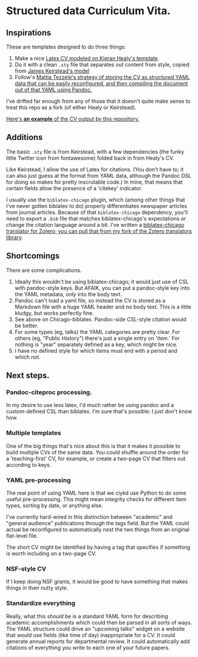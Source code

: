 # Structured data Curriculum Vita.

## Inspirations

These are templates designed to do three things:

1. Make a nice [Latex CV modeled on Kieran Healy's template](https://github.com/kjhealy/kjh-vita).
2. Do it with a clean `.sty` file that separates out content from style, copied from [James Keirstead's model](https://github.com/jkeirstead/jk-vita/tree/master/content)
3. Follow's [Mattia Tezzele's strategy of storing the CV as structured YAML data that can be easily reconfigured, and then compiling the document out of that YAML using Pandoc.](http://mrzool.cc/writing/typesetting-automation/)

I've drifted far enough from any of those that it doesn't quite make sense to treat this repo as a fork (of either Healy or Keirstead).

[Here's **an example** of the CV output by this repository.](http://benschmidt.org/SchmidtCV.pdf)

## Additions

The basic `.sty` file is from Keirstead, with a few dependencies (the funky little Twitter icon from fontawesome) folded back in from Healy's CV.

Like Keirstead, I allow the use of Latex for citations. (You don't have to; it can also just guess at the format from YAML data, although the Pandoc DSL for doing so makes for pretty inscrutable code.) In mine, that means that certain fields allow the presence of a 'citekey' indicator.

I usually use the `biblatex-chicago` plugin, which (among other things that I've never gotten biblatex to do) properly differentiates newspaper articles from journal articles. Because of that `biblatex-chicago` dependency, you'll need to export a `.bib` file that matches biblatex-chicago's expectations or change the citation language around a bit. I've written a [biblatex-chicago translator for Zotero; you can pull that from my fork of the Zotero translators library](https://github.com/bmschmidt/translators).

## Shortcomings

There are some complications.

1. Ideally this wouldn't be using biblatex-chicago; it would just use of CSL with pandoc-style keys. But AFAIK, you can put a pandoc-style key into the YAML metadata, only into the body text.
2. Pandoc can't load a yaml file, so instead the CV is stored as a Markdown file with a huge YAML header and no body text. This is a little kludgy, but works perfectly fine.
3. See above on Chicago-biblatex. Pandoc-side CSL-style citation would be better.
4. For some types (eg, talks) the YAML categories are pretty clear. For others (eg, "Public History") there's just a single entry on 'item.' For nothing is "year" separately defined as a key, which might be nice.
5. I have no defined style for which items must end with a period and which not.


## Next steps.

### Pandoc-citeproc processing.

In my desire to use less latex, I'd much rather be using pandoc and a custom-defined CSL than biblatex. I'm sure that's possible: I just don't know how.

### Multiple templates

One of the big things that's nice about this is that it makes it possible to build multiple CVs of the same data. You could shuffle around the order for a 'teaching-first' CV, for example, or create a two-page CV that filters out according to keys.

### YAML pre-processing

The real point of using YAML here is that we ciykd use Python to do some useful pre-processing. This might mean integrity checks for different item types, sorting by date, or anything else.

I've currently hard-wired in this distinction between "academic" and "general audience" publications through the tags field. But the YAML could actual be reconfigured to automatically nest the two things from an original flat-level file.

The short CV might be identified by having a tag that specifies if something is worth including on a two-page CV.

### NSF-style CV

If I keep doing NSF grants, it would be good to have something that makes things in their nutty style.

### Standardize **everything**

Really, what this *should* be is a standard YAML form for describing academic accomplishments which could then be parsed in all sorts of ways. The YAML structure could drive an "upcoming talks" widget on a website that would use fields (like time of day) inappropriate for a CV. It could generate annual reports for departmental review. It could automatically add citations of everything you write to each one of your future papers.

